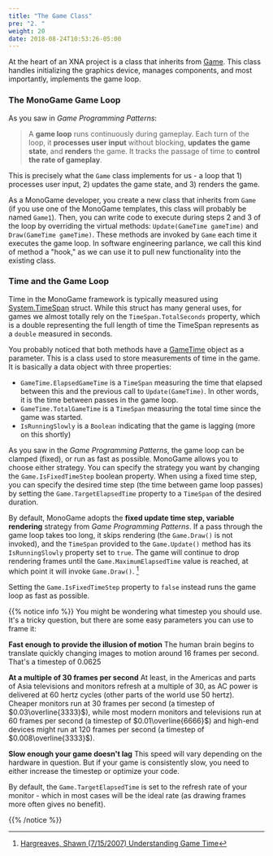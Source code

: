 ```yaml
---
title: "The Game Class"
pre: "2. "
weight: 20                       
date: 2018-08-24T10:53:26-05:00
---
```


At the heart of an XNA project is a class that inherits from [Game](https://docs.monogame.net/api/Microsoft.Xna.Framework.Game.html).  This class handles initializing the graphics device, manages components, and most importantly, implements the game loop.

### The MonoGame Game Loop

As you saw in _Game Programming Patterns_:

> A **game loop** runs continuously during gameplay. Each turn of the loop, it **processes user input** without blocking, **updates the game state**, and **renders** the game. It tracks the passage of time to **control the rate of gameplay**.

This is precisely what the `Game` class implements for us - a loop that 1) processes user input, 2) updates the game state, and 3) renders the game.  

As a MonoGame developer, you create a new class that inherits from `Game` (if you use one of the MonoGame templates, this class will probably be named `Game1`).  Then, you can write code to execute during steps 2 and 3 of the loop by overriding the virtual methods: `Update(GameTime gameTime)` and `Draw(GameTime gameTime)`.  These methods are invoked by `Game` each time it executes the game loop.  In software engineering parlance, we call this kind of method a "hook," as we can use it to pull new functionality into the existing class.

### Time and the Game Loop
Time in the MonoGame framework is typically measured using [System.TimeSpan](https://docs.microsoft.com/en-us/dotnet/api/system.timespan?view=net-5.0) struct.  While this struct has many general uses, for games we almost totally rely on the `TimeSpan.TotalSeconds` property, which is a double representing the full length of time the TimeSpan represents as a `double` measured in seconds.

You probably noticed that both methods have a [GameTime](https://docs.monogame.net/api/Microsoft.Xna.Framework.GameTime.html) object as a parameter.  This is a class used to store measurements of time in the game.  It is basically a data object with three properties: 

* `GameTime.ElapsedGameTime` is a `TimeSpan` measuring the time that elapsed between this and the previous call to `Update(GameTime)`.  In other words, it is the time between passes in the game loop.
* `GameTime.TotalGameTime` is a `TimeSpan` measuring the total time since the game was started.
* `IsRunningSlowly` is a `Boolean` indicating that the game is lagging (more on this shortly)

As you saw in the _Game Programming Patterns_, the game loop can be clamped (fixed), or run as fast as possible.  MonoGame allows you to choose either strategy.  You can specify the strategy you want by changing the `Game.IsFixedTimeStep` boolean property.  When using a fixed time step, you can specify the desired time step (the time between game loop passes) by setting the `Game.TargetElapsedTime` property to a `TimeSpan` of the desired duration.

By default, MonoGame adopts the **fixed update time step, variable rendering** strategy from _Game Programming Patterns_.  If a pass through the game loop takes too long, it skips rendering (the `Game.Draw()` is not invoked), and the `TimeSpan` provided to the `Game.Update()` method has its `IsRunningSlowly` property set to `true`.  The game will continue to drop rendering frames until the `Game.MaximumElapsedTime` value is reached, at which point it will invoke `Game.Draw()`. [^hargreaves2007]

[^hargreaves2007]: [Hargreaves, Shawn (7/15/2007) Understanding Game Time](https://www.shawnhargreaves.com/blog/understanding-gametime.html)

Setting the `Game.IsFixedTimeStep` property to `false` instead runs the game loop as fast as possible.

{{% notice info %}}
You might be wondering what timestep you should use.  It's a tricky question, but there are some easy parameters you can use to frame it:

**Fast enough to provide the illusion of motion**  The human brain begins to translate quickly changing images to motion around 16 frames per second.  That's a timestep of $0.0625$

**At a multiple of 30 frames per second**  At least, in the Americas and parts of Asia televisions and monitors refresh at a multiple of 30, as AC power is delivered at 60 hertz cycles (other parts of the world use 50 hertz).  Cheaper monitors run at 30 frames per second (a timestep of $0.03\overline{3333}$), while most modern monitors and televisions run at 60 frames per second (a timestep of $0.01\overline{6666}$) and high-end devices might run at 120 frames per second (a timestep of $0.008\overline{3333}$).

**Slow enough your game doesn't lag**  This speed will vary depending on the hardware in question.  But if your game is consistently slow, you need to either increase the timestep or optimize your code.

By default, the `Game.TargetElapsedTime` is set to the refresh rate of your monitor - which in most cases will be the ideal rate (as drawing frames more often gives no benefit).

{{% /notice %}}
